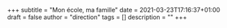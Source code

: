 +++
subtitle    = "Mon école, ma famille"
date        = 2021-03-23T17:16:37+01:00
draft       = false
author      = "direction"
tags        = []
description = ""
+++
